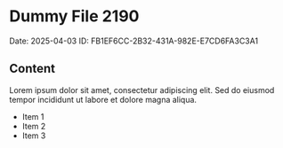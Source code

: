 # Dummy File 2190

Date: 2025-04-03
ID: FB1EF6CC-2B32-431A-982E-E7CD6FA3C3A1

## Content

Lorem ipsum dolor sit amet, consectetur adipiscing elit.
Sed do eiusmod tempor incididunt ut labore et dolore magna aliqua.

* Item 1
* Item 2
* Item 3

